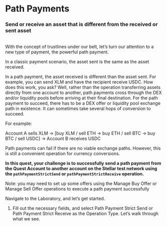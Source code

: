 # Path Payments
### Send or receive an asset that is different from the received or sent asset
<br>
With the concept of trustlines under our belt, let’s turn our attention to a new type of payment, the powerful path payment.

In a classic payment scenario, the asset sent is the same as the asset received.

In a path payment, the asset received is different than the asset sent. For example, you can send XLM and have the recipient receive USDC. How does this work, you ask? Well, rather than the operation transferring assets directly from one account to another, path payments cross through the DEX and/or liquidity pools before arriving at their final destination. For the path payment to succeed, there has to be a DEX offer or liquidity pool exchange path in existence. It can sometimes take several hops of conversion to succeed.

For example:

Account A sells XLM → [buy XLM / sell ETH → buy ETH / sell BTC → buy BTC / sell USDC] → Account B receives USDC

Path payments can fail if there are no viable exchange paths. However, this is still a convenient operation for currency conversions.

**In this quest, your challenge is to successfully send a path payment from the Quest Account to another account on the Stellar test network using the `pathPaymentStrictSend` or `pathPaymentStrictReceive` operation.**

Note: you may need to set up some offers using the Manage Buy Offer or Manage Sell Offer operations to execute a path payment successfully

Navigate to the Laboratory, and let’s get started.
1. Fill out the necessary fields, and select Path Payment Strict Send or Path Payment Strict Receive as the Operation Type. Let’s walk through what we see.
